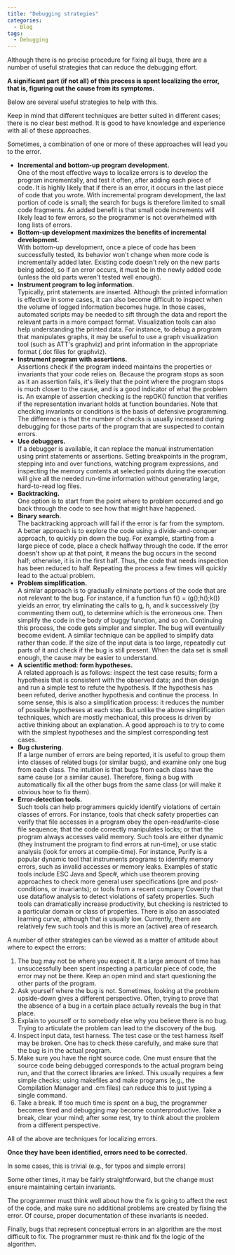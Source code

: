 ```yaml
---
title: "Debugging strategies"
categories:
  - Blog
tags:
  - Debugging
---
```


Although there is no precise procedure for fixing all bugs, there are a number of useful strategies that can reduce the debugging effort. 

<b>A significant part (if not all) of this process is spent localizing the error, that is, figuring out the cause from its symptoms.</b>

Below are several useful strategies to help with this.

Keep in mind that different techniques are better suited in different cases; there is no clear best method. It is good to have knowledge and experience with all of these approaches.

Sometimes, a combination of one or more of these approaches will lead you to the error. 

<ul>
<li><b>Incremental and bottom-up program development.</b><br> One of the most effective ways to localize errors is to develop the program incrementally, and test it often, after adding each piece of code. It is highly likely that if there is an error, it occurs in the last piece of code that you wrote. With incremental program development, the last portion of code is small; the search for bugs is therefore limited to small code fragments. An added benefit is that small code increments will likely lead to few errors, so the programmer is not overwhelmed with long lists of errors. </li>

<li><b>Bottom-up development maximizes the benefits of incremental development.</b><br> With bottom-up development, once a piece of code has been successfully tested, its behavior won't change when more code is incrementally added later. Existing code doesn't rely on the new parts being added, so if an error occurs, it must be in the newly added code (unless the old parts weren't tested well enough).</li>

<li><b>Instrument program to log information.</b><br> Typically, print statements are inserted. Although the printed information is effective in some cases, it can also become difficult to inspect when the volume of logged information becomes huge. In those cases, automated scripts may be needed to sift through the data and report the relevant parts in a more compact format. Visualization tools can also help understanding the printed data. For instance, to debug a program that manipulates graphs, it may be useful to use a graph visualization tool (such as ATT's graphviz) and print information in the appropriate format (.dot files for graphviz). </li>

<li><b>Instrument program with assertions.</b><br> Assertions check if the program indeed maintains the properties or invariants that your code relies on. Because the program stops as soon as it an assertion fails, it's likely that the point where the program stops is much closer to the cause, and is a good indicator of what the problem is. An example of assertion checking is the repOK() function that verifies if the representation invariant holds at function boundaries. Note that checking invariants or conditions is the basis of defensive programming. The difference is that the number of checks is usually increased during debugging for those parts of the program that are suspected to contain errors. </li>

<li><b>Use debuggers.</b><br> If a debugger is available, it can replace the manual instrumentation using print statements or assertions. Setting breakpoints in the program, stepping into and over functions, watching program expressions, and inspecting the memory contents at selected points during the execution will give all  the needed run-time information without generating large, hard-to-read log files.</li>

<li><b>Backtracking.</b><br> One option is to start from the point where to problem occurred and go back through the code to see how that might have happened.</li> 

<li><b>Binary search.</b><br> The backtracking approach will fail if the error is far from the symptom. A better approach is to explore the code using a divide-and-conquer approach, to quickly pin down the bug. For example, starting from a large piece of code, place a check halfway through the code. If the error doesn't show up at that point, it means the bug occurs in the second half; otherwise, it is in the first half. Thus, the code that needs inspection has been reduced to half. Repeating the process a few times will quickly lead to the actual problem. </li>
 
<li><b>Problem simplification.</b><br> A similar approach is to gradually eliminate portions of the code that are not relevant to the bug. For instance, if a function fun f() = (g();h();k()) yields an error, try eliminating the calls to g, h, and k successively (by commenting them out), to determine which is the erroneous one. Then simplify the code in the body of buggy function, and so on. Continuing this process, the code gets simpler and simpler. The bug will eventually become evident. A similar technique can be applied to simplify data rather than code. If the size of the input data is too large, repeatedly cut parts of it and check if the bug is still present. When the data set is small enough, the cause may be easier to understand.</li>

<li><b>A scientific method: form hypotheses.</b><br> A related approach is as follows: inspect the test case results; form a hypothesis that is consistent with the observed data; and then design and run a simple test to refute the hypothesis. If the hypothesis has been refuted, derive another hypothesis and continue the process. In some sense, this is also a simplification process: it reduces the number of possible hypotheses at each step. But unlike the above simplification techniques, which are mostly mechanical, this process is driven by active thinking about an explanation. A good approach is to try to come with the simplest hypotheses and the simplest corresponding test cases.</li> 
    
<li><b>Bug clustering.</b><br> If a large number of errors are being reported, it is useful to group them into classes of related bugs (or similar bugs), and examine only one bug from each class. The intuition is that bugs from each class have the same cause (or a similar cause). Therefore, fixing a bug with automatically fix all the other bugs from the same class (or will make it obvious how to fix them).</li>

<li><b>Error-detection tools.</b><br> Such tools can help programmers quickly identify violations of certain classes of errors. For instance, tools that check safety properties can verify that file accesses in a program obey the open-read/write-close file sequence; that the code correctly manipulates locks; or that the program always accesses valid memory. Such tools are either dynamic (they instrument the program to find errors at run-time), or use static analysis (look for errors at compile-time). For instance, Purify is a popular dynamic tool that instruments programs to identify memory errors, such as invalid accesses or memory leaks. Examples of static tools include ESC Java and Spec#, which use theorem proving approaches to check more general user specifications (pre and post-conditions, or invariants); or tools from a recent company Coverity that use dataflow analysis to detect violations of safety properties. Such tools can dramatically increase productivity, but checking  is restricted to a particular domain or class of properties. There is also an associated learning curve, although that is usually low. Currently, there are relatively few such tools and this is more an (active) area of research.</li>

</ul>

A number of other strategies can be viewed as a matter of attitude about where to expect the errors:

<ol>

<li>The bug may not be where you expect it. It a large amount of time has unsuccessfully been spent inspecting a particular piece of code, the error may not be there. Keep an open mind and start questioning the other parts of the program.</li>

<li>Ask yourself where the bug is not. Sometimes, looking at the problem upside-down gives a different perspective. Often, trying to prove that the absence of a bug in a certain place actually reveals the bug in that place.</li>

<li>Explain to yourself or to somebody else why you believe there is no bug. Trying to articulate the problem can lead to the discovery of the bug.</li>

<li>Inspect input data, test harness. The test case or the test harness itself may be broken. One has to check these carefully, and make sure that the bug is in the actual program.</li>

 <li>Make sure you have the right source code. One must ensure that the source code being debugged corresponds to the actual program being run, and that the correct libraries are linked. This usually requires a few simple checks; using makefiles and make programs (e.g., the Compilation Manager and .cm files) can reduce this to just typing a single command.</li>

<li>Take a break. If too much time is spent on a bug, the programmer becomes tired and debugging may become counterproductive. Take a break, clear your mind; after some rest, try to think about the problem from a different perspective.</li>

</ol>

All of the above are techniques for localizing errors.

<b>Once they have been identified, errors need to be corrected. </b>

In some cases, this is trivial (e.g., for typos and simple errors)

Some other times, it may be fairly straightforward, but the change must ensure maintaining certain invariants. 
 
The programmer must think well about how the fix is going to affect the rest of the code, and make sure no additional problems are created by fixing the error. Of course, proper documentation of these invariants is needed.

Finally, bugs that represent conceptual errors in an algorithm are the most difficult to fix. The programmer must re-think and fix the logic of the algorithm.